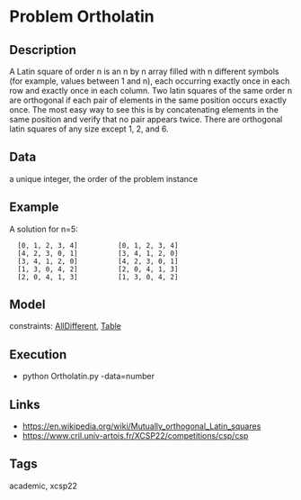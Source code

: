 # Problem Ortholatin
## Description
A Latin square of order n is an n by n array filled with n different symbols (for example, values between 1 and n),
each occurring exactly once in each row and exactly once in each column.
Two latin squares of the same order n are orthogonal if each pair of elements in the same position occurs exactly once.
The most easy way to see this is by concatenating elements in the same position and verify that no pair appears twice.
There are orthogonal latin squares of any size except 1, 2, and 6.

## Data
  a unique integer, the order of the problem instance

## Example
  A solution for n=5:
  ```
    [0, 1, 2, 3, 4]          [0, 1, 2, 3, 4]
    [4, 2, 3, 0, 1]          [3, 4, 1, 2, 0]
    [3, 4, 1, 2, 0]          [4, 2, 3, 0, 1]
    [1, 3, 0, 4, 2]          [2, 0, 4, 1, 3]
    [2, 0, 4, 1, 3]          [1, 3, 0, 4, 2]
  ```

## Model
  constraints: [AllDifferent](http://pycsp.org/documentation/constraints/AllDifferent), [Table](http://pycsp.org/documentation/constraints/Table)

## Execution
  - python Ortholatin.py -data=number

## Links
  - https://en.wikipedia.org/wiki/Mutually_orthogonal_Latin_squares
  - https://www.cril.univ-artois.fr/XCSP22/competitions/csp/csp

## Tags
  academic, xcsp22
